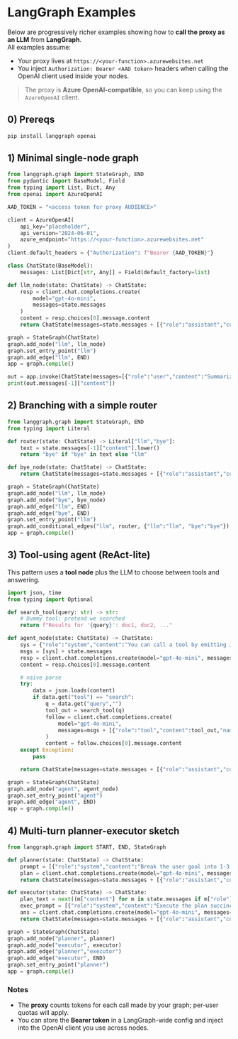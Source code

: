# LangGraph Examples

Below are progressively richer examples showing how to **call the proxy as an LLM** from **LangGraph**.  
All examples assume:
- Your proxy lives at `https://<your-function>.azurewebsites.net`
- You inject `Authorization: Bearer <AAD token>` headers when calling the OpenAI client used inside your nodes.

> The proxy is **Azure OpenAI-compatible**, so you can keep using the `AzureOpenAI` client.

## 0) Prereqs

```bash
pip install langgraph openai
```

## 1) Minimal single-node graph

```python
from langgraph.graph import StateGraph, END
from pydantic import BaseModel, Field
from typing import List, Dict, Any
from openai import AzureOpenAI

AAD_TOKEN = "<access token for proxy AUDIENCE>"

client = AzureOpenAI(
    api_key="placeholder",
    api_version="2024-06-01",
    azure_endpoint="https://<your-function>.azurewebsites.net"
)
client.default_headers = {"Authorization": f"Bearer {AAD_TOKEN}"}

class ChatState(BaseModel):
    messages: List[Dict[str, Any]] = Field(default_factory=list)

def llm_node(state: ChatState) -> ChatState:
    resp = client.chat.completions.create(
        model="gpt-4o-mini",
        messages=state.messages
    )
    content = resp.choices[0].message.content
    return ChatState(messages=state.messages + [{"role":"assistant","content":content}])

graph = StateGraph(ChatState)
graph.add_node("llm", llm_node)
graph.set_entry_point("llm")
graph.add_edge("llm", END)
app = graph.compile()

out = app.invoke(ChatState(messages=[{"role":"user","content":"Summarize LangGraph in one sentence."}]))
print(out.messages[-1]["content"])
```

## 2) Branching with a simple router

```python
from langgraph.graph import StateGraph, END
from typing import Literal

def router(state: ChatState) -> Literal["llm","bye"]:
    text = state.messages[-1]["content"].lower()
    return "bye" if "bye" in text else "llm"

def bye_node(state: ChatState) -> ChatState:
    return ChatState(messages=state.messages + [{"role":"assistant","content":"Goodbye!"}])

graph = StateGraph(ChatState)
graph.add_node("llm", llm_node)
graph.add_node("bye", bye_node)
graph.add_edge("llm", END)
graph.add_edge("bye", END)
graph.set_entry_point("llm")
graph.add_conditional_edges("llm", router, {"llm":"llm", "bye":"bye"})
app = graph.compile()
```

## 3) Tool-using agent (ReAct-lite)

This pattern uses a **tool node** plus the LLM to choose between tools and answering.

```python
import json, time
from typing import Optional

def search_tool(query: str) -> str:
    # Dummy tool: pretend we searched
    return f"Results for '{query}': doc1, doc2, ..."

def agent_node(state: ChatState) -> ChatState:
    sys = {"role":"system","content":"You can call a tool by emitting JSON: {\"tool\":\"search\",\"query\":\"...\"} or answer directly."}
    msgs = [sys] + state.messages
    resp = client.chat.completions.create(model="gpt-4o-mini", messages=msgs)
    content = resp.choices[0].message.content

    # naive parse
    try:
        data = json.loads(content)
        if data.get("tool") == "search":
            q = data.get("query","")
            tool_out = search_tool(q)
            follow = client.chat.completions.create(
                model="gpt-4o-mini",
                messages=msgs + [{"role":"tool","content":tool_out,"name":"search"}]
            )
            content = follow.choices[0].message.content
    except Exception:
        pass

    return ChatState(messages=state.messages + [{"role":"assistant","content":content}])

graph = StateGraph(ChatState)
graph.add_node("agent", agent_node)
graph.set_entry_point("agent")
graph.add_edge("agent", END)
app = graph.compile()
```

## 4) Multi-turn planner-executor sketch

```python
from langgraph.graph import START, END, StateGraph

def planner(state: ChatState) -> ChatState:
    prompt = [{"role":"system","content":"Break the user goal into 1-3 steps."}] + state.messages
    plan = client.chat.completions.create(model="gpt-4o-mini", messages=prompt).choices[0].message.content
    return ChatState(messages=state.messages + [{"role":"assistant","content":f"PLAN:\n{plan}"}])

def executor(state: ChatState) -> ChatState:
    plan_text = next((m["content"] for m in state.messages if m["role"]=="assistant" and m["content"].startswith("PLAN:")), "")
    exec_prompt = [{"role":"system","content":"Execute the plan succinctly."}, {"role":"user","content":plan_text}]
    ans = client.chat.completions.create(model="gpt-4o-mini", messages=exec_prompt).choices[0].message.content
    return ChatState(messages=state.messages + [{"role":"assistant","content":ans}])

graph = StateGraph(ChatState)
graph.add_node("planner", planner)
graph.add_node("executor", executor)
graph.add_edge("planner","executor")
graph.add_edge("executor", END)
graph.set_entry_point("planner")
app = graph.compile()
```

### Notes

- The **proxy** counts tokens for each call made by your graph; per-user quotas will apply.
- You can store the **Bearer token** in a LangGraph-wide config and inject into the OpenAI client you use across nodes.
